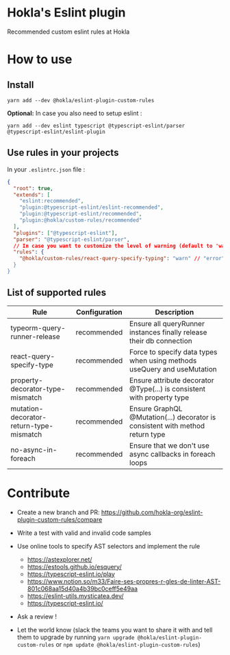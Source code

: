 # Hokla's Eslint plugin

Recommended custom eslint rules at Hokla

# How to use

## Install

```
yarn add --dev @hokla/eslint-plugin-custom-rules
```

**Optional:** In case you also need to setup eslint :

```
yarn add --dev eslint typescript @typescript-eslint/parser @typescript-eslint/eslint-plugin
```

## Use rules in your projects

In your `.eslintrc.json` file :

```json
{
  "root": true,
  "extends": [
    "eslint:recommended",
    "plugin:@typescript-eslint/eslint-recommended",
    "plugin:@typescript-eslint/recommended",
    "plugin:@hokla/custom-rules/recommended"
  ],
  "plugins": ["@typescript-eslint"],
  "parser": "@typescript-eslint/parser",
  // In case you want to customize the level of warning (default to 'warn')
  "rules": {
    "@hokla/custom-rules/react-query-specify-typing": "warn" // "error" | "warn
  }
}
```

## List of supported rules

| Rule                                    | Configuration | Description                                                                   |
| --------------------------------------- | ------------- | ----------------------------------------------------------------------------- |
| typeorm-query-runner-release            | recommended   | Ensure all queryRunner instances finally release their db connection          |
| react-query-specify-type                | recommended   | Force to specify data types when using methods useQuery and useMutation       |
| property-decorator-type-mismatch        | recommended   | Ensure attribute decorator @Type(...) is consistent with property type        |
| mutation-decorator-return-type-mismatch | recommended   | Ensure GraphQL @Mutation(...) decorator is consistent with method return type |
| no-async-in-foreach                     | recommended   | Ensure that we don't use async callbacks in foreach loops

# Contribute

- Create a new branch and PR: https://github.com/hokla-org/eslint-plugin-custom-rules/compare

- Write a test with valid and invalid code samples

- Use online tools to specify AST selectors and implement the rule

  - https://astexplorer.net/
  - https://estools.github.io/esquery/
  - https://typescript-eslint.io/play
  - https://www.notion.so/m33/Faire-ses-propres-r-gles-de-linter-AST-801c068aa15d40a4b39bc0ceff5e49aa
  - https://eslint-utils.mysticatea.dev/
  - https://typescript-eslint.io/

- Ask a review !

- Let the world know (slack the teams you want to share it with and tell them to upgrade by running `yarn upgrade @hokla/eslint-plugin-custom-rules` or `npm update @hokla/eslint-plugin-custom-rules`)

